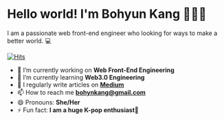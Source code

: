 # Hello world! I'm Bohyun Kang 🙋🏻‍♀️
I am a passionate web front-end engineer who looking for ways to make a better world. 💻

[![Hits](https://hits.seeyoufarm.com/api/count/incr/badge.svg?url=https%3A%2F%2Fgithub.com%2Fbohyunkang&count_bg=%2379C83D&title_bg=%23555555&icon=&icon_color=%23E7E7E7&title=hits&edge_flat=false)](https://hits.seeyoufarm.com)

- 🔭 I’m currently working on **Web Front-End Engineering**
- 🌱 I’m currently learning **Web3.0 Engineering**
- 📝 I regularly write articles on **[Medium](https://medium.com/@bohynkang)**
- 📫 How to reach me **bohynkang@gmail.com**
- 😄 Pronouns: **She/Her**
- ⚡ Fun fact: **I am a huge K-pop enthusiast💃**


<!--
**bohyunkang/bohyunkang** is a ✨ _special_ ✨ repository because its `README.md` (this file) appears on your GitHub profile.

Here are some ideas to get you started:

- 🔭 I’m currently working on ...
- 🌱 I’m currently learning ...
- 👯 I’m looking to collaborate on ...
- 🤔 I’m looking for help with ...
- 💬 Ask me about ...
- 📫 How to reach me: ...
- 😄 Pronouns: ...
- ⚡ Fun fact: ...
-->
